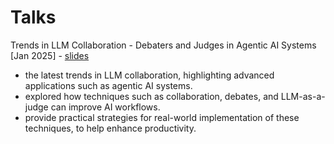 # Talks

Trends in LLM Collaboration​ - Debaters and Judges in Agentic AI Systems [Jan 2025] - [slides​](./Trends_in_LLM_Collaboration-Fatemeh_Rahimi-Jan_2025.pdf)
- the latest trends in LLM collaboration, highlighting advanced applications such as agentic AI systems. 
- explored how techniques such as collaboration, debates, and LLM-as-a-judge can improve AI workflows. 
- provide practical strategies for real-world implementation of these techniques, to help enhance productivity.
